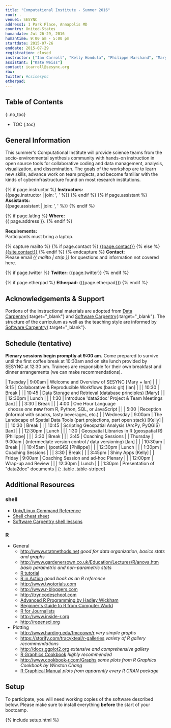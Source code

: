```yaml
---
title: "Computational Institute - Summer 2016"
root: .
venue1: SESYNC
address1: 1 Park Place, Annapolis MD
country: United-States
humandate: Jul 26-29, 2016
humantime: 9:00 am - 5:00 pm
startdate: 2015-07-26
enddate: 2015-07-29
registration: closed
instructor: ["Ian Carroll", "Kelly Hondula", "Philippe Marchand", "Mary Shelley"]
assistant: ["Kate Weiss"]
contact: icarroll@sesync.org
raw:
twitter: #csisesync
etherpad:
---
```

[//]: # " Edit the values in the parameter block above to be appropriate for your bootcamp. "
[//]: # " Please use three-letter month names for the 'humandate' field. "

## Table of Contents
{:.no_toc}

* TOC
{:toc}

## General Information

This summer's Computational Institute will provide science teams from the socio-environmental synthesis community with hands-on instruction in open source tools for collaborative coding and data management, analysis, visualization, and dissemination.
The goals of the workshop are to learn new skills, advance work on team projects, and become familiar with the kinds of cyberinfrastructure found on most research institutions.

[//]: # " This block displays the instructors' names if they are available. "

{% if page.instructor %}
  **Instructors:**  
  {{page.instructor | join: ', ' %}}
{% endif %}
{% if page.assistant %}
  **Assistants:**  
  {{page.assistant | join: ', ' %}}
{% endif %}

[//]: # " Modify this block to reflect the target audience for your bootcamp. "
[//]: # " In particular, if it is only open to people from a particular institution, "
[//]: # " or if specialized prerequisite knowledge is required, please mention that. "

[//]: # " This block displays the address and links to a map showing directions. "
{% if page.latlng %}
  **Where:**  
  {{ page.address }}.
{% endif %}

[//]: # " Modify the block below if there are any special requirements. "

**Requirements:**  
Participants must bring a laptop.

[//]: # " This block automatically inserts a contact email address if one has been specified for the page. "
[//]: # " If one hasn't, this block inserts the generic contact address for Software Carpentry. "

{% capture mailto %}
  {% if page.contact %}
    <a href='mailto:{{page.contact}}'>{{page.contact}}</a>
  {% else %}
    <a href='mailto:{{site.contact}}'>{{site.contact}}</a>
  {% endif %}
{% endcapture %}
**Contact:**  
Please email *{{ mailto | strip }}* for questions and information not covered here.

{% if page.twitter %}
  **Twitter:** {{page.twitter}}
{% endif %}

{% if page.etherpad %}
  **Etherpad:** ({{page.etherpad}})
{% endif %}

## Acknowledgements & Support
Portions of the instructional materials are adopted from [Data Carpentry](http://www.datacarpentry.org){:target="_blank"} and [Software Carpentry](http://software-carpentry.org){:target="_blank"}.
The structure of the curriculum as well as the teaching style are informed by [Software Carpentry](http://software-carpentry.org){:target="_blank"}.

[//]: # " Edit this block to show the syllabus and schedule for your bootcamp. "

## Schedule (tentative)

**Plenary sessions begin promptly at 9:00 am.** Come prepared to survive until the first coffee break at 10:30am and on site lunch provided by SESYNC at 12:30 pm. Trainees are responsible for their own breakfast and dinner arrangements (we can make recommendations).

[//]: # " Bracketed [name] is the presenter, who is not necessarilly responsible for preparing material "

| Tuesday   | 9:00am  | Welcome and Overview of SESYNC [Mary + Ian]                                         |
|           | 9:15    | Collaborative & Reproducible Workflows (basic git) [Ian]                            |
|           | 10:30   | Break                                                                               |
|           | 10:45   | Data Storage and Retrieval (database principles) [Mary]                             |
|           | 12:30pm | Lunch                                                                               |
|           | 1:30    | Introduce 'data2doc' Project & Team Meetings [Ian]                                  |
|           | 3:30    | Break                                                                               |
|           | 4:00    | One Hour Language<br>&nbsp; choose *one* **new** from R, Python, SQL, or JavaScript |
|           | 5:00    | Reception (informal with snacks, tasty beverages, etc.)                             |
| Wednesday | 9:00am  | The Landscape of Spatial Data Tools (part projections, part open stack) [Kelly]     |
|           | 10:30   | Break                                                                               |
|           | 10:45   | Scripting Geospatial Analysis (ArcPy, PyQGIS) [Ian]                                 |
|           | 12:30pm | Lunch                                                                               |
|           | 1:30    | Geospatial Libraries in R (geospatial R) [Philippe]                                 |
|           | 3:30    | Break                                                                               |
|           | 3:45    | Coaching Sessions                                                                   |
| Thursday  | 9:00am  | (intermediate version control / data versioning) [Ian]                              |
|           | 10:30am | Break                                                                               |
|           | 10:45am | (postGIS) [Philippe]                                                                |
|           | 12:30pm | Lunch                                                                               |
|           | 1:30pm  | Coaching Sessions                                                                   |
|           | 3:30    | Break                                                                               |
|           | 3:45pm  | Shiny Apps [Kelly]                                                                  |
| Friday    | 9:00am  | Coaching Session and ad-hoc Plenary                                                 |
|           | 12:00pm | Wrap-up and Review                                                                  |
|           | 12:30pm | Lunch                                                                               |
|           | 1:30pm  | Presentation of "data2doc" documents                                                |
{: .table .table-striped}

[//]: # " Edit the setup instructions in _includes/setup.html to reflect your bootcamp. "
[//]: # " (In particular, most bootcamps teach either Python or R, not both.) "

## Additional Resources

### shell

+ [Unix/Linux Command Reference](http://fosswire.com/post/2007/08/unixlinux-command-cheat-sheet/)
+ [Shell cheat sheet](https://github.com/swcarpentry/boot-camps/blob/master/shell/shell_cheatsheet.md)
+ [Software Carpentry shell lessons](http://software-carpentry.org/v4/shell/index.html)

### R

+ General
    + <http://www.statmethods.net> *good for data organization, basics stats and graphs*
	+ <http://www.gardenersown.co.uk/Education/Lectures/R/anova.htm> *basic parametric and non-parametric stats*
	+ [R tutorial](http://www.cyclismo.org/tutorial/R/index.html)
    + [R in Action](http://www.amazon.com/R-Action-Robert-Kabacoff/dp/1935182390) *good book as an R reference*
	+ <http://www.twotorials.com>
	+ <http://www.r-bloggers.com>
	+ <http://tryr.codeschool.com>
	+ [Advanced R Programming by Hadley Wickham](http://adv-r.had.co.nz)
	+ [Beginner's Guide to R from Computer World](http://www.computerworld.com/s/article/9239625/Beginner_s_guide_to_R_Introduction)
	+ [R for Journalists](http://www.scoop.it/t/r-for-journalistS)
	+ <http://www.inside-r.org> 
	+ <http://ropensci.org>
+ Plotting
    + <http://www.harding.edu/fmccown/r> *very simple graphs*
	+ <https://storify.com/tracykteal/r-galleries> *variety of R gallery recommendations*
	+ <http://docs.ggplot2.org> *extensive and comprehensive gallery*
	+ [R Graphics Cookbook](http://www.amazon.com/R-Graphics-Cookbook-Winston-Chang-ebook/dp/B00AJ5X7W4) *highly recommended*
    + <http://www.cookbook-r.com/Graphs> *some plots from R Graphics Cookbook by Winston Chang*
	+ [R Graphical Manual](http://rgm3.lab.nig.ac.jp/RGM/R_image_list?page=665&init=true) *plots from apparently every R CRAN package*


## Setup

To participate, you will need working copies of the software described below.
Please make sure to install everything **before** the start of your bootcamp.

{% include setup.html %}
